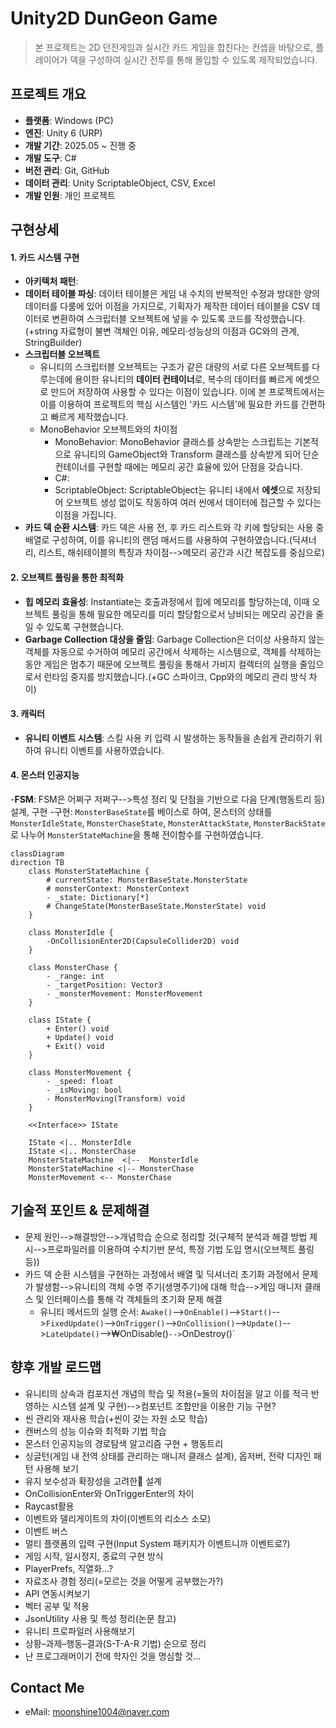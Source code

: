 # Unity2D DunGeon Game
> 본 프로젝트는 2D 던전게임과 실시간 카드 게임을 합친다는 컨셉을 바탕으로, 플레이어가 덱을 구성하여 실시간 전투를 통해 몰입할 수 있도록 제작되었습니다.

## 프로젝트 개요
- **플랫폼**: Windows (PC)
- **엔진**: Unity 6 (URP)
- **개발 기간**: 2025.05 ~ 진행 중
- **개발 도구**: C#
- **버전 관리**: Git, GitHub
- **데이터 관리**: Unity ScriptableObject, CSV, Excel
- **개발 인원**: 개인 프로젝트

## 구현상세 
#### 1. **카드 시스템 구현**
- **아키텍처 패턴**: 
- **데이터 테이블 파싱**: 데이터 테이블은 게임 내 수치의 반복적인 수정과 방대한 양의 데이터를 다룸에 있어 이점을 가지므로, 기획자가 제작한 데이터 테이블을 CSV 데이터로 변환하여 스크립터블 오브젝트에 넣을 수 있도록 코드를 작성했습니다.(+string 자료형이 불변 객체인 이유, 메모리·성능상의 이점과 GC와의 관계, StringBuilder)
- **스크립터블 오브젝트**
  - 유니티의 스크립터블 오브젝트는 구조가 같은 대량의 서로 다른 오브젝트를 다루는데에 용이한 유니티의 **데이터 컨테이너**로, 복수의 데이터를 빠르게 에셋으로 만드어 저장하여 사용할 수 있다는 이점이 있습니다. 이에 본 프로젝트에서는 이를 이용하여 프로젝트의 핵심 시스템인 '카드 시스템'에 필요한 카드를 간편하고 빠르게 제작했습니다.
  - MonoBehavior 오브젝트와의 차이점
    - MonoBehavior: MonoBehavior 클래스를 상속받는 스크립트는 기본적으로 유니티의 GameObject와 Transform 클래스를 상속받게 되어 단순 컨테이너를 구현할 때에는 메모리 공간 효율에 있어 단점을 갖습니다.
    - C#:
    - ScriptableObject: ScriptableObject는 유니티 내에서 **에셋**으로 저장되어 오브젝트 생성 없이도 작동하여 여러 씬에서 데이터에 접근할 수 있다는 이점을 가집니다.
- **카드 덱 순환 시스템**: 카드 덱은 사용 전, 후 카드 리스트와 각 키에 할당되는 사용 중 배열로 구성하여, 이를 유니티의 랜덤 매서드를 사용하여 구현하였습니다.(딕셔너리, 리스트, 해쉬테이블의 특징과 차이점-->메모리 공간과 시간 복잡도를 중심으로)
#### 2. 오브젝트 풀링을 통한 최적화
- **힙 메모리 효율성**: Instantiate는 호출과정에서 힙에 메모리를 할당하는데, 이때 오브젝트 풀링을 통해 필요한 메모리를 미리 할당함으로서 낭비되는 메모리 공간을 줄일 수 있도록 구현했습니다.
- **Garbage Collection 대상을 줄임**: Garbage Collection은 더이상 사용하지 않는 객체를 자동으로 수거하여 메모리 공간에서 삭제하는 시스템으로, 객체를 삭제하는 동안 게임은 멈추기 때문에 오브젝트 풀링을 통해서 가비지 컬렉터의 실행을 줄임으로서 런타임 중지를 방지했습니다.(+GC 스파이크, Cpp와의 메모리 관리 방식 차이)
#### 3. 캐릭터
- **유니티 이벤트 시스템**: 스킬 사용 키 입력 시 발생하는 동작들을 손쉽게 관리하기 위하여 유니티 이벤트를 사용하였습니다.
#### 4. 몬스터 인공지능
 -**FSM**: FSM은 어쩌구 저쩌구-->특성 정리 및 단점을 기반으로 다음 단계(행동트리 등) 설계, 구현
   -구현: `MonsterBaseState`를 베이스로 하여, 몬스터의 상태를 `MonsterIdleState`, `MonsterChaseState`, `MonsterAttackState`, `MonsterBackState`로 나누어 `MonsterStateMachine`을 통해 전이함수를 구현하였습니다.
```mermaid
classDiagram
direction TB
    class MonsterStateMachine {
	    # currentState: MonsterBaseState.MonsterState
	    # monsterContext: MonsterContext
	    - _state: Dictionary[*]
	    # ChangeState(MonsterBaseState.MonsterState) void
    }

    class MonsterIdle {
	    -OnCollisionEnter2D(CapsuleCollider2D) void
    }

    class MonsterChase {
	    - _range: int
	    - _targetPosition: Vector3
	    - _monsterMovement: MonsterMovement
    }

    class IState {
	    + Enter() void
	    + Update() void
	    + Exit() void
    }

    class MonsterMovement {
	    - _speed: float
	    - _isMoving: bool
	    - MonsterMoving(Transform) void
    }

	<<Interface>> IState

    IState <|.. MonsterIdle
    IState <|.. MonsterChase
    MonsterStateMachine  <|--  MonsterIdle
    MonsterStateMachine <|-- MonsterChase
    MonsterMovement <-- MonsterChase
```
## 기술적 포인트 & 문제해결
- 문제 원인-->해결방안-->개념학습 순으로 정리할 것(구체적 분석과 해결 방법 제시-->프로파일러를 이용하여 수치기반 분석, 특정 기법 도입 명시(오브젝트 풀링 등))
- 카드 덱 순환 시스템을 구현하는 과정에서 배열 및 딕셔너리 초기화 과정에서 문제가 발생함-->유니티의 객체 수명 주기(생명주기)에 대해 학습-->게임 매니저 클래스 및 인터페이스를 통해 각 객체들의 초기화 문제 해결
  - 유니티 메서드의 실행 순서: `Awake()`-->`OnEnable()`-->`Start()`-->`FixedUpdate()`-->`OnTrigger()`-->`OnCollision()`-->`Update()`-->`LateUpdate()`-->₩OnDisable()`-->`OnDestroy()`
## 향후 개발 로드맵
- 유니티의 상속과 컴포지션 개념의 학습 및 적용(=둘의 차이점을 알고 이를 적극 반영하는 시스템 설계 및 구현)-->컴포넌트 조합만을 이용한 기능 구현?
- 씬 관리와 재사용 학습(+씬이 갖는 자원 소모 학습)
- 캔버스의 성능 이슈와 최적화 기법 학습
- 몬스터 인공지능의 경로탐색 알고리즘 구현 + 행동트리
- 싱글턴(게임 내 전역 상태를 관리하는 매니저 클래스 설계), 옵저버, 전략 디자인 패턴 사용해 보기
- 유지 보수성과 확장성을 고려한 설계
- OnCollisionEnter와 OnTriggerEnter의 차이
- Raycast활용
- 이벤트와 델리게이트의 차이(이벤트의 리소스 소모)
- 이벤트 버스
- 멀티 플랫폼의 입력 구현(Input System 패키지가 이벤트니까 이벤트로?)
- 게임 시작, 일시정지, 종료의 구현 방식
- PlayerPrefs, 직열화...?
- 자료조사 경험 정리(=모르는 것을 어떻게 공부했는가?)
- API 연동시켜보기
- 벡터 공부 및 적용
- JsonUtility 사용 및 특성 정리(논문 참고)
- 유니티 프로파일러 사용해보기
- 상황–과제–행동–결과(S-T-A-R 기법) 순으로 정리
- 난 프로그래머이기 전에 학자인 것을 명심할 것...




## Contact Me
- eMail: moonshine1004@naver.com
